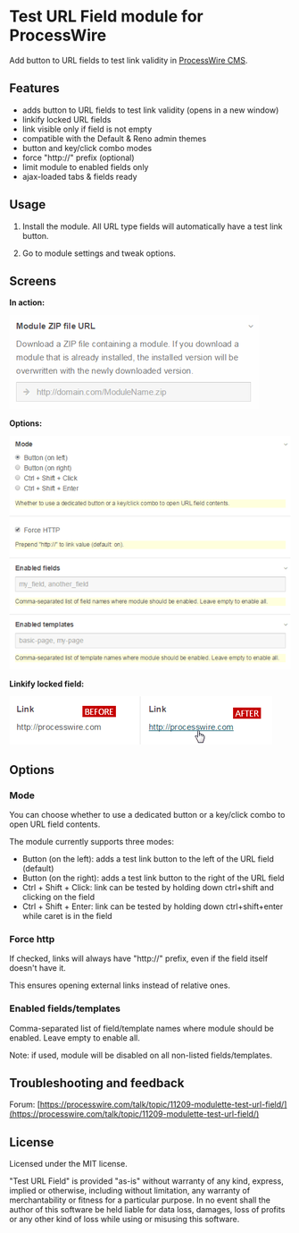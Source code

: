 Test URL Field module for ProcessWire
================

Add button to URL fields to test link validity in [ProcessWire CMS](http://processwire.com/).

## Features

- adds button to URL fields to test link validity (opens in a new window)
- linkify locked URL fields
- link visible only if field is not empty
- compatible with the Default & Reno admin themes
- button and key/click combo modes
- force "http://" prefix (optional)
- limit module to enabled fields only
- ajax-loaded tabs & fields ready


## Usage

1. Install the module. All URL type fields will automatically have a test link button.

1. Go to module settings and tweak options.


## Screens

**In action:**

![Test URL field](screens/test-url-field.gif)

**Options:**

![Test URL field options](screens/test-url-field-options.png)

**Linkify locked field:**

![Linkify locked field](screens/test-url-field-locked-field.png)


## Options

### Mode

You can choose whether to use a dedicated button or a key/click combo to open URL field contents.

The module currently supports three modes:

- Button (on the left): adds a test link button to the left of the URL field (default)
- Button (on the right): adds a test link button to the right of the URL field
- Ctrl + Shift + Click: link can be tested by holding down ctrl+shift and clicking on the field
- Ctrl + Shift + Enter: link can be tested by holding down ctrl+shift+enter while caret is in the field

### Force http

If checked, links will always have "http://" prefix, even if the field itself doesn't have it.

This ensures opening external links instead of relative ones.

### Enabled fields/templates

Comma-separated list of field/template names where module should be enabled. Leave empty to enable all.

Note: if used, module will be disabled on all non-listed fields/templates.


## Troubleshooting and feedback

Forum: [https://processwire.com/talk/topic/11209-modulette-test-url-field/](https://processwire.com/talk/topic/11209-modulette-test-url-field/)


## License

Licensed under the MIT license.

"Test URL Field" is provided "as-is" without warranty of any kind, express, implied or otherwise, including without limitation, any warranty of merchantability or fitness for a particular purpose. In no event shall the author of this software be held liable for data loss, damages, loss of profits or any other kind of loss while using or misusing this software.
